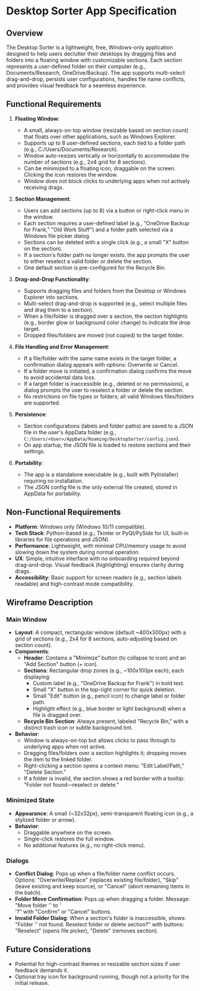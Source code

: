 # Desktop Sorter App Specification

## Overview
The Desktop Sorter is a lightweight, free, Windows-only application designed to help users declutter their desktops by dragging files and folders into a floating window with customizable sections. Each section represents a user-defined folder on their computer (e.g., Documents/Research, OneDrive/Backup). The app supports multi-select drag-and-drop, persists user configurations, handles file name conflicts, and provides visual feedback for a seamless experience.

## Functional Requirements
1. **Floating Window**:
   - A small, always-on-top window (resizable based on section count) that floats over other applications, such as Windows Explorer.
   - Supports up to 8 user-defined sections, each tied to a folder path (e.g., C:/Users/Documents/Research).
   - Window auto-resizes vertically or horizontally to accommodate the number of sections (e.g., 2x4 grid for 8 sections).
   - Can be minimized to a floating icon, draggable on the screen. Clicking the icon restores the window.
   - Window does not block clicks to underlying apps when not actively receiving drags.

2. **Section Management**:
   - Users can add sections (up to 8) via a button or right-click menu in the window.
   - Each section requires a user-defined label (e.g., "OneDrive Backup for Frank," "Old Work Stuff") and a folder path selected via a Windows file picker dialog.
   - Sections can be deleted with a single click (e.g., a small "X" button on the section).
   - If a section's folder path no longer exists, the app prompts the user to either reselect a valid folder or delete the section.
   - One default section is pre-configured for the Recycle Bin.

3. **Drag-and-Drop Functionality**:
   - Supports dragging files and folders from the Desktop or Windows Explorer into sections.
   - Multi-select drag-and-drop is supported (e.g., select multiple files and drag them to a section).
   - When a file/folder is dragged over a section, the section highlights (e.g., border glow or background color change) to indicate the drop target.
   - Dropped files/folders are moved (not copied) to the target folder.

4. **File Handling and Error Management**:
   - If a file/folder with the same name exists in the target folder, a confirmation dialog appears with options: Overwrite or Cancel.
   - If a folder move is initiated, a confirmation dialog confirms the move to avoid accidental data loss.
   - If a target folder is inaccessible (e.g., deleted or no permissions), a dialog prompts the user to reselect a folder or delete the section.
   - No restrictions on file types or folders; all valid Windows files/folders are supported.

5. **Persistence**:
   - Section configurations (labels and folder paths) are saved to a JSON file in the user's AppData folder (e.g., `C:/Users/<User>/AppData/Roaming/DesktopSorter/config.json`).
   - On app startup, the JSON file is loaded to restore sections and their settings.

6. **Portability**:
   - The app is a standalone executable (e.g., built with PyInstaller) requiring no installation.
   - The JSON config file is the only external file created, stored in AppData for portability.

## Non-Functional Requirements
- **Platform**: Windows only (Windows 10/11 compatible).
- **Tech Stack**: Python-based (e.g., Tkinter or PyQt/PySide for UI, built-in libraries for file operations and JSON).
- **Performance**: Lightweight, with minimal CPU/memory usage to avoid slowing down the system during normal operation.
- **UX**: Simple, intuitive interface with no onboarding required beyond drag-and-drop. Visual feedback (highlighting) ensures clarity during drags.
- **Accessibility**: Basic support for screen readers (e.g., section labels readable) and high-contrast mode compatibility.

## Wireframe Description
### Main Window
- **Layout**: A compact, rectangular window (default ~400x300px) with a grid of sections (e.g., 2x4 for 8 sections, auto-adjusting based on section count).
- **Components**:
  - **Header**: Contains a "Minimize" button (to collapse to icon) and an "Add Section" button (+ icon).
  - **Sections**: Rectangular drop zones (e.g., ~100x100px each), each displaying:
    - Custom label (e.g., "OneDrive Backup for Frank") in bold text.
    - Small "X" button in the top-right corner for quick deletion.
    - Small "Edit" button (e.g., pencil icon) to change label or folder path.
    - Highlight effect (e.g., blue border or light background) when a file is dragged over.
  - **Recycle Bin Section**: Always present, labeled "Recycle Bin," with a distinct trash icon or subtle background tint.
- **Behavior**:
  - Window is always-on-top but allows clicks to pass through to underlying apps when not active.
  - Dragging files/folders over a section highlights it; dropping moves the item to the linked folder.
  - Right-clicking a section opens a context menu: "Edit Label/Path," "Delete Section."
  - If a folder is invalid, the section shows a red border with a tooltip: "Folder not found—reselect or delete."

### Minimized State
- **Appearance**: A small (~32x32px), semi-transparent floating icon (e.g., a stylized folder or arrow).
- **Behavior**:
  - Draggable anywhere on the screen.
  - Single-click restores the full window.
  - No additional features (e.g., no right-click menu).

### Dialogs
- **Conflict Dialog**: Pops up when a file/folder name conflict occurs. Options: "Overwrite/Replace" (replaces existing file/folder), "Skip" (leave existing and keep source), or "Cancel" (abort remaining items in the batch).
- **Folder Move Confirmation**: Pops up when dragging a folder. Message: "Move folder '<name>' to '<section>'?" with "Confirm" or "Cancel" buttons.
- **Invalid Folder Dialog**: When a section's folder is inaccessible, shows: "Folder '<path>' not found. Reselect folder or delete section?" with buttons: "Reselect" (opens file picker), "Delete" (removes section).

## Future Considerations
- Potential for high-contrast themes or resizable section sizes if user feedback demands it.
- Optional tray icon for background running, though not a priority for the initial release.
